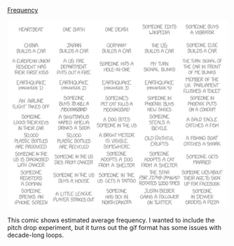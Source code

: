 [Frequency](https://xkcd.com/1331)

![Frequency](./random_comic.png)

This comic shows estimated average frequency. I wanted to include the pitch drop experiment, but it turns out the gif format has some issues with decade-long loops.

